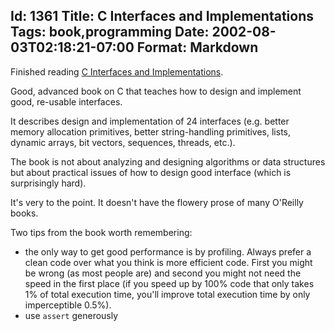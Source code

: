 Id: 1361
Title: C Interfaces and Implementations
Tags: book,programming
Date: 2002-08-03T02:18:21-07:00
Format: Markdown
--------------
Finished reading [C Interfaces and
Implementations](https://www.amazon.com/exec/obidos/ASIN/0201498413/).

Good, advanced book on C that teaches how to design and
implement good, re-usable interfaces.

It describes design and implementation of 24 interfaces (e.g. better memory
allocation primitives, better string-handling primitives, lists, dynamic
arrays, bit vectors, sequences, threads, etc.).

The book is not about analyzing and designing algorithms or data structures
but about practical issues of how to design good interface (which is
surprisingly hard).

It's very to the point. It doesn't have the flowery prose of many O'Reilly books.

Two tips from the book worth remembering:

-   the only way to get good performance is by profiling. Always prefer
    a clean code over what you think is more efficient code. First you
    might be wrong (as most people are) and second you might not need
    the speed in the first place (if you speed up by 100% code that only
    takes 1% of total execution time, you'll improve total execution
    time by only imperceptible 0.5%).
-   use `assert` generously

